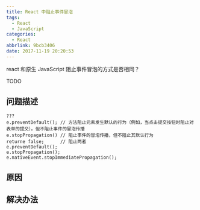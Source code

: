 ```yaml
---
title: React 中阻止事件冒泡
tags:
  - React
  - JavaScript
categories:
  - React
abbrlink: 9bcb3406
date: 2017-11-19 20:20:53
---
```


react 和原生 JavaScript 阻止事件冒泡的方式是否相同？
<!--more-->
TODO
## 问题描述
```
???
e.preventDefault(); // 方法阻止元素发生默认的行为（例如，当点击提交按钮时阻止对表单的提交）。但不阻止事件的冒泡传播
e.stopPropagation() // 阻止事件的冒泡传播，但不阻止其默认行为
returne false;      // 阻止两者
e.preventDefault();
e.stopPropagation();
e.nativeEvent.stopImmediatePropagation();
```
## 原因

## 解决办法
